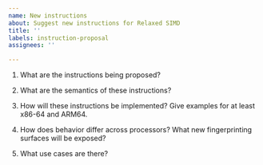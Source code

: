 ```yaml
---
name: New instructions
about: Suggest new instructions for Relaxed SIMD
title: ''
labels: instruction-proposal
assignees: ''

---
```


1. What are the instructions being proposed?

2. What are the semantics of these instructions?

3. How will these instructions be implemented? Give examples for at least x86-64 and ARM64.

4. How does behavior differ across processors? What new fingerprinting surfaces will be exposed?

5. What use cases are there?
